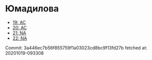# Юмадилова
- [19: AC](19.md)
- [20: AC](20.md)
- [21: NA](21.md)
- [22: NA](22.md)

Commit: 3a446ec7b56f855759f1a03023cd8bc9f13fd27b
 fetched at: 20201019-093308
